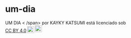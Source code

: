 # um-dia

<p xmlns:cc="http://creativecommons.org/ns#" xmlns:dct="http://purl.org/dc/terms/"><span property="dct:title">UM DIA < /span> por <span property="cc:attributionName">KAYKY KATSUMI</span> está licenciado sob <a href="https://creativecommons.org/licenses/by/4.0/?ref=chooser-v1" target ="_blank" rel="license noopener noreferrer" style="display:inline-block;">CC BY 4.0<img style="height:22px!important;margin-left:3px;vertical-align:text-bottom; " src="https://mirrors.creativecommons.org/presskit/icons/cc.svg?ref=chooser-v1" alt=""><img style="height:22px!important;margin-left:3px;vertical -align:texto inferior;" src="https://mirrors.creativecommons.org/presskit/icons/by.svg?ref=chooser-v1" alt=""></a></p>
